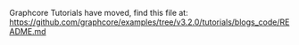 Graphcore Tutorials have moved, find this file at:
https://github.com/graphcore/examples/tree/v3.2.0/tutorials/blogs_code/README.md
